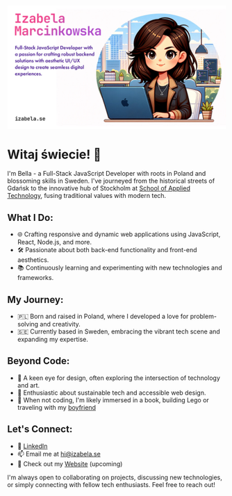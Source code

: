 ![Profile Banner](/izabela.jpg)

# Witaj świecie! 👋

I'm Bella - a Full-Stack JavaScript Developer with roots in Poland and blossoming skills in Sweden. I've journeyed from the historical streets of Gdańsk to the innovative hub of Stockholm at [School of Applied Technology](https://salt.study/), fusing traditional values with modern tech.

## What I Do:

- 🌐 Crafting responsive and dynamic web applications using JavaScript, React, Node.js, and more.
- 🛠️ Passionate about both back-end functionality and front-end aesthetics.
- 📚 Continuously learning and experimenting with new technologies and frameworks.

## My Journey:

- 🇵🇱 Born and raised in Poland, where I developed a love for problem-solving and creativity.
- 🇸🇪 Currently based in Sweden, embracing the vibrant tech scene and expanding my expertise.

## Beyond Code:

- 🎨 A keen eye for design, often exploring the intersection of technology and art.
- 🌿 Enthusiastic about sustainable tech and accessible web design.
- 📖 When not coding, I'm likely immersed in a book, building Lego or traveling with my [boyfriend](https://johnie.se)

## Let's Connect:

- 💼 [LinkedIn](https://www.linkedin.com/in/izabela-marcinkowska-199763199/)
- 📫 Email me at [hi@izabela.se](mailto:hi@izabela.se)
- 📁 Check out my [Website](http://iabela.se) (upcoming)

I'm always open to collaborating on projects, discussing new technologies, or simply connecting with fellow tech enthusiasts. Feel free to reach out!
